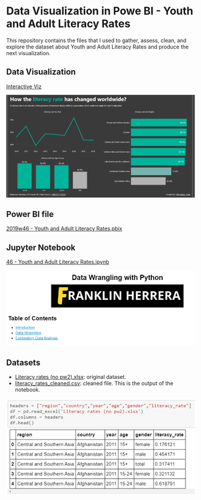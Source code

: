 # Data Visualization in Powe BI - Youth and Adult Literacy Rates

This repository contains the files that I used to gather, assess, clean, and explore the dataset about Youth and Adult Literacy Rates and produce the next visualization.

## Data Visualization
[Interactive Viz](https://bit.ly/3byV2mE)

![Imagen](https://github.com/franklinherrera/2019w46-Youth-and-Adult-Literacy-Rates/blob/master/how%20the%20literacy%20rate%20has%20changed%20worldwide.png)

## Power BI file
[2019w46 - Youth and Adult Literacy Rates.pbix](https://github.com/franklinherrera/2019w46-Youth-and-Adult-Literacy-Rates/blob/master/2019w46%20-%20Youth%20and%20Adult%20Literacy%20Rates.pbix)

## Jupyter Notebook
[46 - Youth and Adult Literacy Rates.ipynb](https://github.com/franklinherrera/2019w46-Youth-and-Adult-Literacy-Rates/blob/master/46%20-%20Youth%20and%20Adult%20Literacy%20Rates.ipynb)

![](https://github.com/franklinherrera/2019w46-Youth-and-Adult-Literacy-Rates/blob/master/table%20of%20contents.png)

## Datasets
- [Literacy rates (no pw2).xlsx](https://github.com/franklinherrera/2019w46-Youth-and-Adult-Literacy-Rates/blob/master/Literacy%20rates%20(no%20pw2).xlsx): original dataset.
- [literacy_rates_cleaned.csv](https://github.com/franklinherrera/2019w46-Youth-and-Adult-Literacy-Rates/blob/master/literacy_rates_cleaned.csv): cleaned file. This is the output of the notebook.

![](https://github.com/franklinherrera/2019w46-Youth-and-Adult-Literacy-Rates/blob/master/dataset.png)
